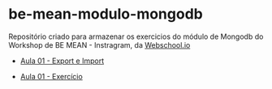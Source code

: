 # be-mean-modulo-mongodb

Repositório criado para armazenar os exercicios do módulo de Mongodb do Workshop de BE MEAN - Instragram, da [Webschool.io](https://github.com/Webschool-io/be-mean-instagram)

- [Aula 01 - Export e Import](https://github.com/Webschool-io/be-mean-instagram/blob/master/apostila/mongodb/export_import.md)

 - [Aula 01 - Exercício](./lessons/mongodb-aula-01-exercicio.md)
